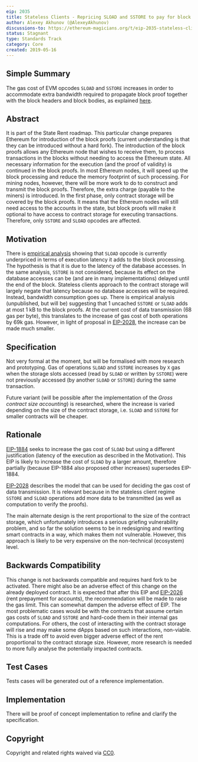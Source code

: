```yaml
---
eip: 2035
title: Stateless Clients - Repricing SLOAD and SSTORE to pay for block proofs
author: Alexey Akhunov (@AlexeyAkhunov)
discussions-to: https://ethereum-magicians.org/t/eip-2035-stateless-clients-repricing-sload-and-sstore-to-pay-for-block-proofs/3284
status: Stagnant
type: Standards Track
category: Core
created: 2019-05-16
---
```


## Simple Summary

The gas cost of EVM opcodes `SLOAD` and `SSTORE` increases in order to accommodate extra bandwidth required to propagate block proof together with the block
headers and block bodies, as explained [here](https://medium.com/@akhounov/data-from-the-ethereum-stateless-prototype-8c69479c8abc).

## Abstract

It is part of the State Rent roadmap. This particular change prepares Ethereum for introduction of the block proofs (current understanding is that they
can be introduced without a hard fork). The introduction of the block proofs allows any Ethereum node that wishes to receive them, to process transactions
in the blocks without needing to access the Ethereum state. All necessary information for the execution (and the proof of validity) is continued in the
block proofs. In most Ethereum nodes, it will speed up the block processing and reduce the memory footprint of such processing. For mining nodes, however,
there will be more work to do to construct and transmit the block proofs. Therefore, the extra charge (payable to the miners) is introduced. In the first
phase, only contract storage will be covered by the block proofs. It means that the Ethereum nodes will still need access to the accounts in the state,
but block proofs will make it optional to have access to contract storage for executing transactions. Therefore, only `SSTORE` and `SLOAD` opcodes are
affected.

## Motivation

There is [empirical analysis](https://github.com/holiman/vmstats/blob/master/README.md) showing that `SLOAD` opcode is currently underpriced in terms
of execution latency it adds to the block processing. The hypothesis is that it is due to the latency of the database accesses. In the same
analysis, `SSTORE` is not considered, because its effect on the database accesses can be (and are in many implementations) delayed until the end of
the block. Stateless clients approach to the contract storage will largely negate that latency because no database accesses will be required.
Instead, bandwidth consumption goes up. There is empirical analysis (unpublished, but will be) suggesting that 1 uncached `SSTORE` or `SLOAD` adds
at most 1 kB to the block proofs. At the current cost of data transmission (68 gas per byte), this translates to the increase of gas cost of both
operations by 69k gas. However, in light of proposal in [EIP-2028](./eip-2028.md), the increase can be made much smaller.

## Specification

Not very formal at the moment, but will be formalised with more research and prototyping. Gas of operations `SLOAD` and `SSTORE` increases by `X` gas when the storage slots accessed (read by `SLOAD` or written by `SSTORE`) were not previously accessed (by another `SLOAD` or `SSTORE`) during the same transaction.

Future variant (will be possible after the implementation of the *Gross contract size accounting*) is researched, where the increase is varied
depending on the size of the contract storage, i.e. `SLOAD` and `SSTORE` for smaller contracts will be cheaper.

## Rationale

[EIP-1884](./eip-1884.md) seeks to increase the gas cost of `SLOAD` but using a different justification
(latency of the execution as described in the Motivation). This EIP is likely to increase the cost of `SLOAD` by a larger amount, therefore partially
(because EIP-1884 also proposed other increases) supersedes EIP-1884.

[EIP-2028](./eip-2028.md) describes the model that can be used for deciding the gas cost of data transmission. It is relevant
because in the stateless client regime `SSTORE` and `SLOAD` operations add more data to be transmitted (as well as computation to verify the proofs).

The main alternate design is the rent proportional to the size of the contract storage, which unfortunately introduces a serious griefing
vulnerability problem, and so far the solution seems to be in redesigning and rewriting smart contracts in a way, which makes them not vulnerable.
However, this approach is likely to be very expensive on the non-technical (ecosystem) level.

## Backwards Compatibility

This change is not backwards compatible and requires hard fork to be activated.
There might also be an adverse effect of this change on the already deployed contract. It is expected that after this EIP and
[EIP-2026](./eip-2026.md) (rent prepayment for accounts), the recommendation will be made to raise the gas limit. This can somewhat dampen the
adverse effect of EIP. The most problematic cases would be with the contracts that assume certain gas costs of `SLOAD`
and `SSTORE` and hard-code them in their internal gas computations. For others, the cost of interacting with the contract
storage will rise and may make some dApps based on such interactions, non-viable. This is a trade off to avoid even bigger
adverse effect of the rent proportional to the contract storage size. However, more research is needed to more fully
analyse the potentially impacted contracts.

## Test Cases

Tests cases will be generated out of a reference implementation.

## Implementation

There will be proof of concept implementation to refine and clarify the specification.

## Copyright

Copyright and related rights waived via [CC0](../LICENSE.md).

